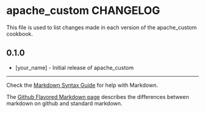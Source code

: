 # apache_custom CHANGELOG

This file is used to list changes made in each version of the apache_custom cookbook.

## 0.1.0
- [your_name] - Initial release of apache_custom

- - -
Check the [Markdown Syntax Guide](http://daringfireball.net/projects/markdown/syntax) for help with Markdown.

The [Github Flavored Markdown page](http://github.github.com/github-flavored-markdown/) describes the differences between markdown on github and standard markdown.
